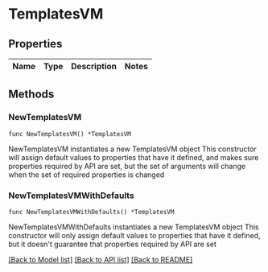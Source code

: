 # TemplatesVM

## Properties

Name | Type | Description | Notes
------------ | ------------- | ------------- | -------------

## Methods

### NewTemplatesVM

`func NewTemplatesVM() *TemplatesVM`

NewTemplatesVM instantiates a new TemplatesVM object
This constructor will assign default values to properties that have it defined,
and makes sure properties required by API are set, but the set of arguments
will change when the set of required properties is changed

### NewTemplatesVMWithDefaults

`func NewTemplatesVMWithDefaults() *TemplatesVM`

NewTemplatesVMWithDefaults instantiates a new TemplatesVM object
This constructor will only assign default values to properties that have it defined,
but it doesn't guarantee that properties required by API are set


[[Back to Model list]](../README.md#documentation-for-models) [[Back to API list]](../README.md#documentation-for-api-endpoints) [[Back to README]](../README.md)


